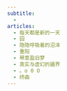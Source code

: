 ```yaml
---
subtitle:
  - 
articles:
  - 每天都是新的一天
  - 园
  - 隐隐呼吸着的沼泽
  - 重阳
  - 琴意盈旧梦
  - 真实与虚幻的疆界
  - 。o 0 O
  - 终曲
---
```

